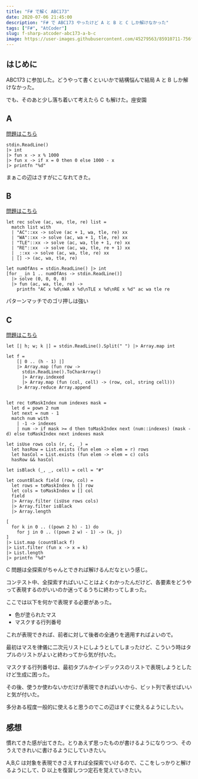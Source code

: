```yaml
---
title: "F# で解く ABC173"
date: 2020-07-06 21:45:00
description: "F# で ABC173 やったけど A と B と C しか解けなかった"
tags: ["F#", "AtCoder"]
slug: f-sharp-atcoder-abc173-a-b-c
image: https://user-images.githubusercontent.com/45279563/85910711-756f8900-b85b-11ea-8bd3-df0e8745aa27.png
---
```


## はじめに

ABC173 に参加した。どうやって書くといいかで結構悩んで結局 A と B しか解けなかった。

でも、そのあと少し落ち着いて考えたら C も解けた。座安園

## A

[問題はこちら](https://atcoder.jp/contests/abc173/tasks/abc173_a)

```
stdin.ReadLine()
|> int
|> fun x -> x % 1000
|> fun x -> if x = 0 then 0 else 1000 - x
|> printfn "%d"
```

まぁこの辺はさすがにこなれてきた。

## B

[問題はこちら](https://atcoder.jp/contests/abc173/tasks/abc173_b)

```
let rec solve (ac, wa, tle, re) list =
  match list with
  | "AC"::xx -> solve (ac + 1, wa, tle, re) xx
  | "WA"::xx -> solve (ac, wa + 1, tle, re) xx
  | "TLE"::xx -> solve (ac, wa, tle + 1, re) xx
  | "RE"::xx  -> solve (ac, wa, tle, re + 1) xx
  | _::xx -> solve (ac, wa, tle, re) xx
  | [] -> (ac, wa, tle, re)

let numOfAns = stdin.ReadLine() |> int
[for _ in 1 .. numOfAns -> stdin.ReadLine()]
  |> solve (0, 0, 0, 0)
  |> fun (ac, wa, tle, re) ->
    printfn "AC x %d\nWA x %d\nTLE x %d\nRE x %d" ac wa tle re
```

パターンマッチでのゴリ押しは強い

## C

[問題はこちら](https://atcoder.jp/contests/abc173/tasks/abc173_c)

```
let [| h; w; k |] = stdin.ReadLine().Split(" ") |> Array.map int

let f =
    [| 0 .. (h - 1) |]
    |> Array.map (fun row ->
      stdin.ReadLine().ToCharArray()
      |> Array.indexed
      |> Array.map (fun (col, cell) -> (row, col, string cell)))
    |> Array.reduce Array.append


let rec toMaskIndex num indexes mask =
  let d = pown 2 num
  let next = num - 1
  match num with
    | -1 -> indexes
    | num -> if mask >= d then toMaskIndex next (num::indexes) (mask - d) else toMaskIndex next indexes mask

let isUse rows cols (r, c, _) =
  let hasRow = List.exists (fun elem -> elem = r) rows
  let hasCol = List.exists (fun elem -> elem = c) cols
  hasRow && hasCol

let isBlack (_, _, cell) = cell = "#"

let countBlack field (row, col) =
  let rows = toMaskIndex h [] row
  let cols = toMaskIndex w [] col
  field
  |> Array.filter (isUse rows cols)
  |> Array.filter isBlack
  |> Array.length

[
  for k in 0 .. ((pown 2 h) - 1) do
    for j in 0 .. ((pown 2 w) - 1) -> (k, j)
]
|> List.map (countBlack f)
|> List.filter (fun x -> x = k)
|> List.length
|> printfn "%d"
```

C 問題は全探索がちゃんとできれば解けるんだなという感じ。

コンテスト中、全探索すればいいことはよくわかったんだけど、各要素をどうやって表現するのがいいのか迷ってるうちに終わってしまった。

ここでは以下を何かで表現する必要があった。

- 色が塗られたマス
- マスクする行列番号

これが表現できれば、前者に対して後者の全通りを適用すればよいので。

最初はマスを律儀に二次元リストにしようとしてしまったけど、こういう時はタプルのリストがよいと終わってから気が付いた。

マスクする行列番号は、最初タプルかインデックスのリストで表現しようとしたけど生成に困った。

その後、使うか使わないかだけが表現できればいいから、ビット列で表せばいいと気が付いた。

多分ある程度一般的に使えると思うのでこの辺はすぐに使えるようにしたい。

## 感想

慣れてきた感が出てきた。とりあえず思ったものが書けるようになりつつ、そのうえできれいに書けるようにしていきたい。

A,B,C は対象を表現できさえすれば全探索でいけるので、ここをしっかりと解けるようにして、D 以上を復習しつつ定石を覚えていきたい。
